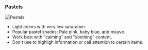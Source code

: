 ### Pastels

![Pestels](https://articulate-heroes.s3.amazonaws.com/uploads/rte/snuzvbma_Pastels.png)

- Light colors with very low saturation.
- Popular pastel shades: Pale pink, baby blue, and mauve.
- Work best with "calming" and "soothing" content.
- Don't use to highligh information or call attention to certain items.
